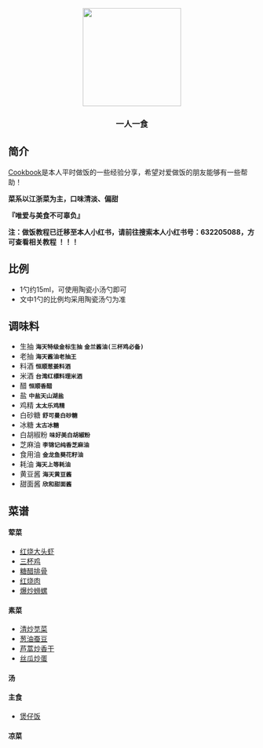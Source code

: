 <div align=center><img src="logo.png" style="width:200px;" /></div>

<div align=center><h3>一人一食</h3></div>

## 简介

[Cookbook](https://github.com/jcyicai/Cookbook)是本人平时做饭的一些经验分享，希望对爱做饭的朋友能够有一些帮助！

**菜系以江浙菜为主，口味清淡、偏甜**

**『唯爱与美食不可辜负』**

**注：做饭教程已迁移至本人小红书，请前往搜索本人小红书号：632205088，方可查看相关教程 ！！！**



## 比例

- 1勺约15ml，可使用陶瓷小汤勺即可
- 文中1勺的比例均采用陶瓷汤勺为准



## 调味料

- 生抽  **`海天特级金标生抽`**  **`金兰酱油(三杯鸡必备)`**
- 老抽  **`海天酱油老抽王`**
- 料酒  **`恒顺葱姜料酒`**
- 米酒  **`台湾红標料理米酒`**
- 醋  **`恒顺香醋`**
- 盐  **`中盐天山湖盐`**
- 鸡精  **`太太乐鸡精`**
- 白砂糖  **`舒可曼白砂糖`**
- 冰糖  **`太古冰糖`**
- 白胡椒粉  **`味好美白胡椒粉`**
- 芝麻油  **`李锦记纯香芝麻油`**
- 食用油  **`金龙鱼葵花籽油`**
- 耗油  **`海天上等耗油`**
- 黄豆酱  **`海天黄豆酱`**
- 甜面酱  **`欣和甜面酱`**



## 菜谱

#### 荤菜

- [红烧大头虾](https://github.com/jcyicai/Cookbook/blob/main/menu/meat_dish/红烧大头虾/红烧大头虾.md)
- [三杯鸡](https://github.com/jcyicai/Cookbook/blob/main/menu/meat_dish/三杯鸡/三杯鸡.md)
- [糖醋排骨](https://github.com/jcyicai/Cookbook/blob/main/menu/meat_dish/糖醋排骨/糖醋排骨.md)
- [红烧肉](https://github.com/jcyicai/Cookbook/blob/main/menu/meat_dish/红烧肉/红烧肉.md)
- [爆炒蛳螺](https://github.com/jcyicai/Cookbook/blob/main/menu/meat_dish/爆炒蛳螺/爆炒蛳螺.md)
  

#### 素菜

- [清炒苋菜](https://github.com/jcyicai/Cookbook/blob/main/menu/vegetable_dish/清炒苋菜/清炒苋菜.md)
- [葱油蚕豆](https://github.com/jcyicai/Cookbook/blob/main/menu/vegetable_dish/葱油蚕豆/葱油蚕豆.md)
- [芦蒿炒香干](https://github.com/jcyicai/Cookbook/blob/main/menu/vegetable_dish/芦蒿炒香干/芦蒿炒香干.md)
- [丝瓜炒蛋](https://github.com/jcyicai/Cookbook/blob/main/menu/vegetable_dish/丝瓜炒蛋/丝瓜炒蛋.md)



#### 汤



#### 主食

- [煲仔饭](https://github.com/jcyicai/Cookbook/blob/main/menu/staple_dish/煲仔饭/煲仔饭.md)



#### 凉菜
